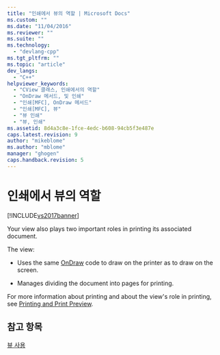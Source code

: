 ```yaml
---
title: "인쇄에서 뷰의 역할 | Microsoft Docs"
ms.custom: ""
ms.date: "11/04/2016"
ms.reviewer: ""
ms.suite: ""
ms.technology: 
  - "devlang-cpp"
ms.tgt_pltfrm: ""
ms.topic: "article"
dev_langs: 
  - "C++"
helpviewer_keywords: 
  - "CView 클래스, 인쇄에서의 역할"
  - "OnDraw 메서드, 및 인쇄"
  - "인쇄[MFC], OnDraw 메서드"
  - "인쇄[MFC], 뷰"
  - "뷰 인쇄"
  - "뷰, 인쇄"
ms.assetid: 8d4a3c8e-1fce-4edc-b608-94cb5f3e487e
caps.latest.revision: 9
author: "mikeblome"
ms.author: "mblome"
manager: "ghogen"
caps.handback.revision: 5
---
```

# 인쇄에서 뷰의 역할
[!INCLUDE[vs2017banner](../assembler/inline/includes/vs2017banner.md)]

Your view also plays two important roles in printing its associated document.  
  
 The view:  
  
-   Uses the same [OnDraw](../Topic/CView::OnDraw.md) code to draw on the printer as to draw on the screen.  
  
-   Manages dividing the document into pages for printing.  
  
 For more information about printing and about the view's role in printing, see [Printing and Print Preview](../mfc/printing-and-print-preview.md).  
  
## 참고 항목  
 [뷰 사용](../mfc/using-views.md)